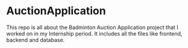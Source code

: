 # AuctionApplication
This repo is all about the Badminton Auction Application project that I worked on in my Internship period. It includes all the files like frontend, backend and database.
